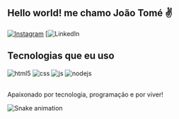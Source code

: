## Hello world! me chamo João Tomé ✌

[![Instagram](https://img.shields.io/badge/Instagram-E4405F?style=for-the-badge&logo=instagram&logoColor=white)](https://www.instagram.com/_joaotm/)
[![LinkedIn](https://img.shields.io/badge/LinkedIn-0077B5?style=for-the-badge&logo=linkedin&logoColor=white)

## Tecnologias que eu uso

<div style="display: inline_block">
  <img align="center" alt="html5" src="https://img.shields.io/badge/HTML5-E34F26?style=for-the-badge&logo=html5&logoColor=white" />
  <img align="center" alt="css" src="https://img.shields.io/badge/CSS3-1572B6?style=for-the-badge&logo=css3&logoColor=white" />
  <img align="center" alt="js" src="https://img.shields.io/badge/JavaScript-F7DF1E?style=for-the-badge&logo=javascript&logoColor=black" />
  <img align="center" alt="nodejs" src="https://img.shields.io/badge/Node.js-43853D?style=for-the-badge&logo=node.js&logoColor=white" />
</div><br/>

Apaixonado por tecnologia, programação e por viver!

![Snake animation](https://github.com/JoaoTomeSZ/JTSnakeGif/blob/output/github-contribution-grid-snake.svg)
